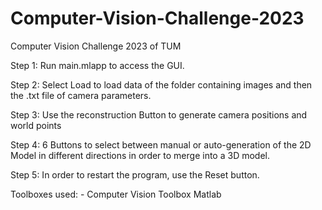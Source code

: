 # Computer-Vision-Challenge-2023
Computer Vision Challenge 2023 of TUM

Step 1: Run main.mlapp to access the GUI. 

Step 2: Select Load to load data of the folder containing images and then the .txt file of camera parameters.

Step 3: Use the reconstruction Button to generate camera positions and world points

Step 4: 6 Buttons to select between manual or auto-generation of the 2D Model in different directions in order to merge into a 3D model. 

Step 5: In order to restart the program, use the Reset button.

Toolboxes used: - Computer Vision Toolbox Matlab
